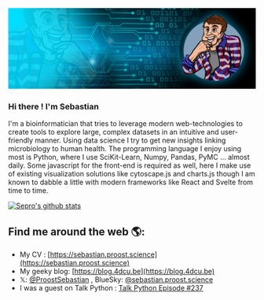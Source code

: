 <img src="https://raw.githubusercontent.com/sepro/sepro/master/img/header_blank.jpg" alt="banner for the GitHub profile page of Sebastian Proost" />

### Hi there ! I'm Sebastian

I'm a bioinformatician that tries to leverage modern web-technologies to create tools to explore large, complex datasets in an intuitive and user-friendly manner. Using data science I try to get new insights linking microbiology to human health. The programming language I enjoy using most is Python, where I use SciKit-Learn, Numpy, Pandas, PyMC ... almost daily. Some javascript for the front-end is required as well, here I make use of existing visualization solutions like cytoscape.js and charts.js though I am known to dabble a little with modern frameworks like React and Svelte from time to time.

[![Sepro's github stats](https://github-readme-stats.vercel.app/api?username=sepro)](https://github.com/anuraghazra/github-readme-stats)

## Find me around the web 🌎:
  * My CV : [https://sebastian.proost.science](https://sebastian.proost.science)
  * My geeky blog: [https://blog.4dcu.be](https://blog.4dcu.be)
  * 𝕏: [@ProostSebastian](https://x.com/ProostSebastian) , BlueSky: [@sebastian.proost.science](https://bsky.app/profile/sebastian.proost.science)
  * I was a guest on Talk Python : [Talk Python Episode #237](https://talkpython.fm/episodes/show/237/a-gut-feeling-about-python)

